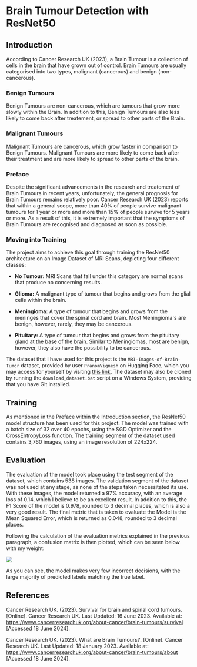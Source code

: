 # Brain Tumour Detection with ResNet50

## Introduction

According to Cancer Research UK (2023), a Brain Tumour is a collection of cells in the brain
that have grown out of control. Brain Tumours are usually categorised into two types,
malignant (cancerous) and benign (non-cancerous).

### Benign Tumours

Benign Tumours are non-cancerous, which are tumours that grow more slowly within the Brain.
In addition to this, Benign Tumours are also less likely to come back after treatement, or
spread to other parts of the Brain.

### Malignant Tumours

Malignant Tumours are cancerous, which grow faster in comparison to Benign Tumours.
Malignant Tumours are more likely to come back after their treatment and are more likely
to spread to other parts of the brain.

### Preface

Despite the significant advancements in the research and treatement of Brain Tumours in recent years, unfortunately, the general prognosis for Brain Tumours remains relatively
poor. Cancer Research UK (2023) reports that within a general scope, more than 40% of
people survive malignant tumours for 1 year or more and more than 15% of people survive
for 5 years or more. As a result of this, it is extremely important that the symptoms of
Brain Tumours are recognised and diagnosed as soon as possible.

### Moving into Training

The project aims to achieve this goal through training the ResNet50 architecture on an
Image Dataset of MRI Scans, depicting four different classes:

- **No Tumour:** MRI Scans that fall under this category are normal scans that produce
no concerning results.

- **Glioma:** A malignant type of tumour that begins and grows from the glial 
cells within the brain.

- **Meningioma:** A type of tumour that begins and grows from the meninges
that cover the spinal cord and brain. Most Meningioma's are benign, however,
rarely, they may be cancerous.

- **Pituitary:** A type of tumour that begins and grows from the pituitary
gland at the base of the brain. Similar to Meningiomas, most are benign,
however, they also have the possibility to be cancerous.

The dataset that I have used for this project is the
`MRI-Images-of-Brain-Tumor` dataset, provided by user `PranomVignesh` on
Hugging Face, which you may access for yourself by visiting
[this link](https://huggingface.co/datasets/PranomVignesh/MRI-Images-of-Brain-Tumor).
The dataset may also be cloned by running the `download_dataset.bat` script 
on a Windows System, providing that you have Git installed.

## Training

As mentioned in the Preface within the Introduction section, the ResNet50 model structure
has been used for this project. The model was trained with a batch size of 32 over 40
epochs, using the SGD Optimizer and the CrossEntropyLoss function. The training segment
of the dataset used contains 3,760 images, using an image resolution of 224x224.

## Evaluation

The evaluation of the model took place using the test segment of the dataset, which
contains 538 images. The validation segment of the dataset was not used at any stage, as
none of the steps taken necessitated its use. With these images, the model returned a 97%
accuracy, with an average loss of 0.14, which I believe to be an excellent result. In
addition to this, the F1 Score of the model is 0.978, rounded to 3 decimal places, which is
also a very good result. The final metric that is taken to evaluate the Model is the Mean
Squared Error, which is returned as 0.048, rounded to 3 decimal places.

Following the calculation of the evaluation metrics explained in the previous paragraph,
a confusion matrix is then plotted, which can be seen below with my weight:

<img src="https://i.ibb.co/hBYpCZg/confusion-matrix.png" />

As you can see, the model makes very few incorrect decisions, with the large majority of
predicted labels matching the true label.

## References

Cancer Research UK. (2023). Survival for brain and spinal cord tumours. [Online]. Cancer Research UK. Last Updated: 16 June 2023. Available at: https://www.cancerresearchuk.org/about-cancer/brain-tumours/survival [Accessed 18 June 2024].

Cancer Research UK. (2023). What are Brain Tumours?. [Online]. Cancer Research UK. Last Updated: 18 January 2023. Available at: https://www.cancerresearchuk.org/about-cancer/brain-tumours/about [Accessed 18 June 2024].